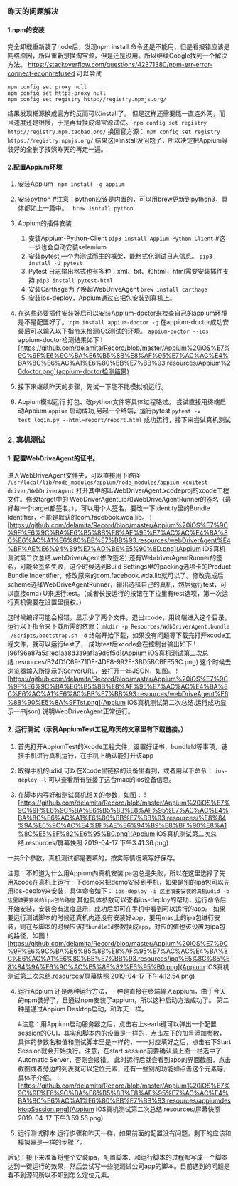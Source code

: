 ### **昨天的问题解决**
#### 1.npm的安装
完全卸载重新装了node后，发现npm install 命令还是不能用，但是看报错应该是网络原因，所以重新想换淘宝源，但是还是没用。所以继续Google找到一个解决方法。
https://stackoverflow.com/questions/42371380/npm-err-error-connect-econnrefused
可以尝试
```
npm config set proxy null
npm config set https-proxy null
npm config set registry http://registry.npmjs.org/
```
结果发现把源换成官方的反而可以install了。
但是这样还需要能一直连外网，而且速度还是很慢，于是再替换成淘宝源试试。
`npm config set registry http://registry.npm.taobao.org/`
换回官方源：
`npm config set registry https://registry.npmjs.org/`
结果这回install没问题了，所以决定把Appium等装好的全删了按照昨天的再走一遍。

#### 2.配置Appium环境
1. 安装Appium
 ` npm install -g appium`
2. 安装python 
 #注意：python应该是内置的，可以用brew更新到python3，具体都如上一篇中。
 ` brew isntall python`
3. Appium的插件安装
    1. 安装Appium-Python-Client
    `pip3 install Appium-Python-Client`
    #这一步也会自动安装selemium
    2. 安装pytest,一个为测试而生的框架，能格式化测试日志信息。
    `pip3 install -U pytest`
    3. Pytest 日志输出格式也有多种：xml、txt、和html，html需要安装插件支持
    `pip3 install pytest-html`
    4. 安装Carthage为了唤起WebDriveAgent
    `brew install carthage`
    5. 安装ios-deploy，Appium通过它把包安装到真机上。
    
    
 4. 在这些必要插件安装好后可以安装Appium-doctor来检查自己的appium环境是不是配置好了。
 `npm install appium-doctor -g`
 在appium-doctor成功安装后可以输入以下指令来检测iOS测试的环境。
 `appium-doctor --ios`  
 appium-doctor检测结果如下
 ![https://github.com/delamita/Record/blob/master/Appium%20iOS%E7%9C%9F%E6%9C%BA%E6%B5%8B%E8%AF%95%E7%AC%AC%E4%BA%8C%E6%AC%A1%E6%80%BB%E7%BB%93.resources/Appium%20doctor.png](appium-doctor检测结果)
 
 5. 接下来继续昨天的步骤，先试一下能不能模拟机运行。

4. Appium模拟运行
  打包、改python文件等具体过程略过。
  尝试直接用终端启动Appium
  `appium`
  启动成功,另起一个终端，运行pytest
  `pytest -v test_login.py --html=report/report.html`
  成功运行，接下来尝试真机测试
  
### 2. 真机测试
#### 1. 配置WebDriveAgent的证书。
进入WebDriveAgent文件夹，可以直接用下路径
`/usr/local/lib/node_modules/appium/node_modules/appium-xcuitest-driver/WebDriverAgent`
打开其中的叫WebDriverAgent.xcodeproj的xcode工程文件。修改target中的
WebDriverAgentLib和WebDriveAgentRunner的签名（最好每一个target都签名。），可以用个人签名，要改一下Identity里的Bundle Identifier，不能是默认的com.facebook.wda.lib。
![https://github.com/delamita/Record/blob/master/Appium%20iOS%E7%9C%9F%E6%9C%BA%E6%B5%8B%E8%AF%95%E7%AC%AC%E4%BA%8C%E6%AC%A1%E6%80%BB%E7%BB%93.resources/webDriverAgent%E4%BF%AE%E6%94%B9%E7%AD%BE%E5%90%8D.png](Appium iOS真机测试第二次总结.webDriverAgent修改签名)
还有WebdriverAgentRunner的签名，可能会签名失败，这个时候选到Build Settings里的packing选项卡的Product Bundle Indentifier，修改原来的com.facebook.wda.lib就可以了。修改完成后scheme选择WebDriveAgentRunner，输出选择自己的真机，然后运行test，可以直接cmd+U来运行test。（或者长按运行的按钮在下拉里有test选项，第一次运行真机需要在设置里授权。）

   这时候编译可能会报错，显示少了两个文件，退出xcode，用终端进入这个目录，运行以下指令来下载所需的依赖：
   `mkdir -p Resources/WdbDriverAgent.bundle`
   `./Scripts/bootstrap.sh -d`
   终端开始下载，如果没有问题等下载完打开xcode工程文件，就可以运行test了，
   成功test后xcode会在控制台输出如下
   ![96f96e87a5a1ec1aa8d3a9af1a9d6f5d](Appium iOS真机测试第二次总结.resources/B24D1C69-71DF-4DF8-992F-3BD5BCBEF53C.png)
   这个时候去浏览器输入所提示的ServerURL，会打开一串JSON，如图。
   ![https://github.com/delamita/Record/blob/master/Appium%20iOS%E7%9C%9F%E6%9C%BA%E6%B5%8B%E8%AF%95%E7%AC%AC%E4%BA%8C%E6%AC%A1%E6%80%BB%E7%BB%93.resources/webDriveAgent%E6%88%90%E5%8A%9FTst.png](Appium iOS真机测试第二次总结.运行成功显示一串json)
   说明WebDriverAgent正常运行。
   

#### 2. 运行测试（示例AppiumTest工程,昨天的文章里有下载链接。）
1. 首先打开AppiumTest的Xcode工程文件，设置好证书、bundleId等事项，链接手机进行真机运行，在手机上确认能打开该app
2. 取得手机的udid,可以在Xcode里链接的设备里看到，或者用以下命令：
`ios-deploy -l`
 可以查看所有链接了这台mac的ios设备信息。
 
3. 在脚本内写好和测试真机相关的参数，如图：
![https://github.com/delamita/Record/blob/master/Appium%20iOS%E7%9C%9F%E6%9C%BA%E6%B5%8B%E8%AF%95%E7%AC%AC%E4%BA%8C%E6%AC%A1%E6%80%BB%E7%BB%93.resources/%E8%84%9A%E6%9C%AC%E4%BF%AE%E6%94%B9%E8%BF%90%E8%A1%8C%E5%8F%82%E6%95%B0.png](Appium iOS真机测试第二次总结.resources/屏幕快照 2019-04-17 下午3.41.36.png)

一共5个参数，真机测试都是要填的，按实际情况填写好保存。

注意：不知道为什么用Appium向真机安装ipa包总是失败，所以在这里选择了先用Xcode在真机上运行一下demo来把demo安装到手机，如果是别的ipa包可以先用ios-deploy来安装，具体命令如下：
`ios-deploy -i 这里填要安装的真机udid -b 这里填要安装的ipa包的路径`
其他具体参数可以查看ios-deploy的帮助，运行命令后开始安装，安装会有进度显示，成功后即可在手机中看到可以运行的app。
如果要运行测试脚本的时候还真机内还没有安装好app，要用mac上的ipa包进行安装，则在写脚本的时候应该把`bundleId`参数换成`app`，对应的值也该设置为ipa包的路径，如图
![https://github.com/delamita/Record/blob/master/Appium%20iOS%E7%9C%9F%E6%9C%BA%E6%B5%8B%E8%AF%95%E7%AC%AC%E4%BA%8C%E6%AC%A1%E6%80%BB%E7%BB%93.resources/ipa%E5%8C%85%E8%84%9A%E6%9C%AC%E5%8F%82%E6%95%B0.png](Appium iOS真机测试第二次总结.resources/屏幕快照 2019-04-17 下午4.12.54.png)


4. 运行Appium
 还是两种运行方法，一种是直接在终端输入appium，由于今天的npm装好了，且通过npm安装了appium，所以这种启动方法成功了。
 第二种是通过Appium Desktop启动，和昨天一样。
 
   #注意：用Appium启动服务器之后，点击右上searh键可以弹出一个配置session的GUI，其实和脚本内的设置是一样的，点击左下的加号添加参数，具体的参数名和值和测试脚本里是一样的，一一对应填好之后，点击右下Start Session就会开始执行。注意，在start session前要确认最上面一栏选中了Automatic Server，否则会报错。
  此时运行后就会看到app的界面截图，点击截图或者旁边的列表就可以定位元素，还有一些别的功能如点击这个元素等，具体不介绍。
  ![https://github.com/delamita/Record/blob/master/Appium%20iOS%E7%9C%9F%E6%9C%BA%E6%B5%8B%E8%AF%95%E7%AC%AC%E4%BA%8C%E6%AC%A1%E6%80%BB%E7%BB%93.resources/appiumdesktopSession.png](Appium iOS真机测试第二次总结.resources/屏幕快照 2019-04-17 下午3.59.56.png)
  
   
 
 
5. 运行测试脚本
运行步骤和昨天一样，如果前面的配置没有问题，剩下的应该和模拟器是一样的步骤了。


后记：接下来准备将整个安装ipa，配置脚本、和运行脚本的过程都写成一个脚本达到一键运行的效果，然后尝试写一些能测试公司app的脚本。目前遇到的问题是看不到源码所以不知到怎么定位元素。
